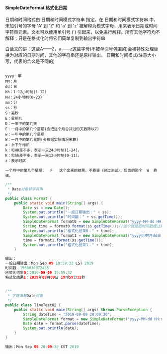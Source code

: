 #### SimpleDateFormat 格式化日期

日期和时间格式由 日期和时间模式字符串 指定。在 日期和时间模式字符串 中，未加引号的字母 'A' 到 'Z' 和 'a' 到 'z' 被解释为模式字母，用来表示日期或时间字符串元素。文本可以使用单引号 (') 引起来，以免进行解释。所有其他字符均不解释；只是在格式化时将它们简单复制到输出字符串

白话文的讲：这些A——Z，a——z这些字母(不被单引号包围的)会被特殊处理替换为对应的日期时间，其他的字符串还是原样输出。
日期和时间模式(注意大小写，代表的含义是不同的)

```

yyyy：年
MM：月
dd：日
hh：1~12小时制(1-12)
HH：24小时制(0-23)
mm：分
ss：秒
S：毫秒
E：星期几
D：一年中的第几天
F：一月中的第几个星期(会把这个月总共过的天数除以7)
w：一年中的第几个星期
W：一月中的第几星期(会根据实际情况来算)
a：上下午标识
k：和HH差不多，表示一天24小时制(1-24)。
K：和hh差不多，表示一天12小时制(0-11)。
z：表示时区  

一个月中的第几个星期，  F   这个出来的结果，不靠谱（经过测试），后面的那个  W  靠谱。
```



```java
/**
 * Date对象转字符串
 */
public class Format {
    public static void main(String[] args) {
        Date ss = new Date();
        System.out.println("一般日期输出：" + ss);
        System.out.println("时间戳：" + ss.getTime());
        SimpleDateFormat format0 = new SimpleDateFormat("yyyy-MM-dd HH:mm:ss");
        String time = format0.format(ss.getTime());//这个就是把时间戳经过处理得到期望格式的时间
        System.out.println("格式化结果0：" + time);
        SimpleDateFormat format1 = new SimpleDateFormat("yyyy年MM月dd日 HH时mm分ss秒");
        time = format1.format(ss.getTime());
        System.out.println("格式化结果1：" + time);
    }
    
输出：
一般日期输出：Mon Sep 09 19:59:32 CST 2019
时间戳：1568030372435
格式化结果0：2019-09-09 19:59:32
格式化结果1：2019年09月09日 19时59分32秒
    
    
/**
 * 字符串转Date对象
 */
public class TimeTest02 {
    public static void main(String[] args) throws ParseException {
        String dateTime = "2019-09-09 20:09:30";
        SimpleDateFormat format = new SimpleDateFormat("yyyy-MM-dd HH:mm:ss");
        Date date = format.parse(dateTime);
        System.out.println(date);
    }
}
    
输出：Mon Sep 09 20:09:30 CST 2019
    

```

